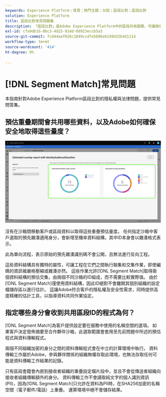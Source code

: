 ```yaml
---
keywords: Experience Platform；首頁；熱門主題；分段；區段比對；區段比對
solution: Experience Platform
title: 區段比對常見問題集
description: 「區段比對」是Adobe Experience Platform中的區段共用服務，可讓兩位或以上的Platform使用者以安全、受規管且有利於隱私權的方式交換區段資料。
exl-id: cfa9db16-0bc3-4d25-914d-0d923eccb5a3
source-git-commit: fcd44aef026c1049ccdfe5896e6199d32b4d1114
workflow-type: tm+mt
source-wordcount: '414'
ht-degree: 0%

---
```


# [!DNL Segment Match]常見問題

本指南針對Adobe Experience Platform區段比對的隱私權與法律問題，提供常見問答集。

## 預估重疊期間會共用哪些資料，以及Adobe如何確保安全地取得這些量度？

![overlap-report.png](./images/overlap-report.png)

沒有在沙箱間移動客戶或區段資料以取得這些重疊預估量度。 任何指定沙箱中客戶選取的預先雜湊適用身分，會新增至機率資料結構，其中ID本身會以雜湊格式表示。

此為單向流程，表示原始的預先雜湊識別碼不會公開，且無法進行反向工程。

這些資料結構具有獨特的屬性，可讓工程在它們之間執行聯集和交集作業，即使編碼的資訊被嚴格壓縮或雜湊亦然。 這些作業允許[!DNL Segment Match]取得兩個資料結構的預估交集，由兩個不同沙箱的ID組成，而不需要比較實際值。 由於[!DNL Segment Match]僅使用資料結構，因此ID絕對不會離開其個別組織的設定檔儲存區以進行估計。 這讓Adobe符合客戶的隱私權及安全性需求，同時提供高度精確的估計工具，以指導資料共同作業協定。

## 指定哪些身分會收到共用區段ID的程式為何？

[!DNL Segment Match]為客戶提供設定要在服務中使用的名稱空間的選項。 如果客戶決定發佈摘要至合作夥伴沙箱，此選取範圍會套用至先前問題中所述的預估程式與資料傳輸程式。

兩個不同組織加密的身分之間的資料傳輸程式會在中立的計算環境中執行。 資料傳輸工作屬於Adobe，參與夥伴關係的組織無權存取此環境，也無法存取任何可能是資料傳輸工作結果的記錄。

只有區段會籍會內嵌到接收者組織的重疊設定檔片段中，並且不會從傳送者組織向接收者組織傳輸額外的身分。 資料傳輸工作不會讀取純文字的個人識別資訊(PII)，因為[!DNL Segment Match]只允許在資料為PII時，在SHA256加密的名稱空間（電子郵件/電話）上重疊。 運算環境中絕不會儲存結果。
